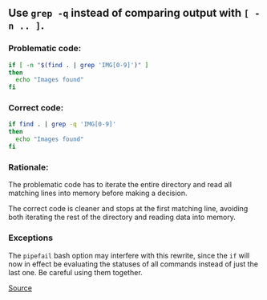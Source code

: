 ## Use `grep -q` instead of comparing output with `[ -n .. ]`.

### Problematic code:

```sh
if [ -n "$(find . | grep 'IMG[0-9]')" ]
then
  echo "Images found"
fi
```

### Correct code:

```sh
if find . | grep -q 'IMG[0-9]'
then
  echo "Images found"
fi
```

### Rationale:

The problematic code has to iterate the entire directory and read all matching lines into memory before making a decision.

The correct code is cleaner and stops at the first matching line, avoiding both iterating the rest of the directory and reading data into memory.

### Exceptions

The `pipefail` bash option may interfere with this rewrite, since the `if` will now in effect be evaluating the statuses of all commands instead of just the last one. Be careful using them together.

[Source](https://github.com/koalaman/shellcheck/wiki/SC2143)

